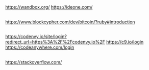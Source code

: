 ##
https://wandbox.org/
https://ideone.com/

##
https://www.blockcypher.com/dev/bitcoin/?ruby#introduction

##
https://codenvy.io/site/login?redirect_url=https%3A%2F%2Fcodenvy.io%2F
https://c9.io/login
https://codeanywhere.com/login

##
https://stackoverflow.com/

##


